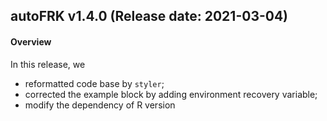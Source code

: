 ## autoFRK v1.4.0 (Release date: 2021-03-04)
#### Overview 
In this release, we
  - reformatted code base by `styler`;
  - corrected the example block by adding environment recovery variable;
  - modify the dependency of R version
  




